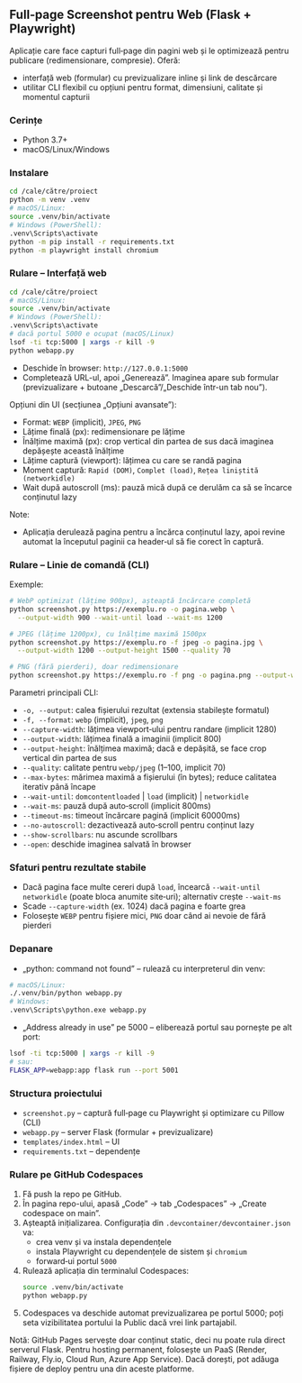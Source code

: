 ## Full‑page Screenshot pentru Web (Flask + Playwright)

Aplicație care face capturi full‑page din pagini web și le optimizează pentru publicare (redimensionare, compresie). Oferă:
- interfață web (formular) cu previzualizare inline și link de descărcare
- utilitar CLI flexibil cu opțiuni pentru format, dimensiuni, calitate și momentul capturii

### Cerințe
- Python 3.7+
- macOS/Linux/Windows

### Instalare
```bash
cd /cale/către/proiect
python -m venv .venv
# macOS/Linux:
source .venv/bin/activate
# Windows (PowerShell):
.venv\Scripts\activate
python -m pip install -r requirements.txt
python -m playwright install chromium
```

### Rulare – Interfață web
```bash
cd /cale/către/proiect
# macOS/Linux:
source .venv/bin/activate
# Windows (PowerShell):
.venv\Scripts\activate
# dacă portul 5000 e ocupat (macOS/Linux)
lsof -ti tcp:5000 | xargs -r kill -9
python webapp.py
```
- Deschide în browser: `http://127.0.0.1:5000`
- Completează URL-ul, apoi „Generează”. Imaginea apare sub formular (previzualizare + butoane „Descarcă”/„Deschide într-un tab nou”).

Opțiuni din UI (secțiunea „Opțiuni avansate”):
- Format: `WEBP` (implicit), `JPEG`, `PNG`
- Lățime finală (px): redimensionare pe lățime
- Înălțime maximă (px): crop vertical din partea de sus dacă imaginea depășește această înălțime
- Lățime captură (viewport): lățimea cu care se randă pagina
- Moment captură: `Rapid (DOM)`, `Complet (load)`, `Rețea liniștită (networkidle)`
- Wait după autoscroll (ms): pauză mică după ce derulăm ca să se încarce conținutul lazy

Note:
- Aplicația derulează pagina pentru a încărca conținutul lazy, apoi revine automat la începutul paginii ca header‑ul să fie corect în captură.

### Rulare – Linie de comandă (CLI)
Exemple:
```bash
# WebP optimizat (lățime 900px), așteaptă încărcare completă
python screenshot.py https://exemplu.ro -o pagina.webp \
  --output-width 900 --wait-until load --wait-ms 1200

# JPEG (lățime 1200px), cu înălțime maximă 1500px
python screenshot.py https://exemplu.ro -f jpeg -o pagina.jpg \
  --output-width 1200 --output-height 1500 --quality 70

# PNG (fără pierderi), doar redimensionare
python screenshot.py https://exemplu.ro -f png -o pagina.png --output-width 1000
```

Parametri principali CLI:
- `-o, --output`: calea fișierului rezultat (extensia stabilește formatul)
- `-f, --format`: `webp` (implicit), `jpeg`, `png`
- `--capture-width`: lățimea viewport‑ului pentru randare (implicit 1280)
- `--output-width`: lățimea finală a imaginii (implicit 800)
- `--output-height`: înălțimea maximă; dacă e depășită, se face crop vertical din partea de sus
- `--quality`: calitate pentru `webp/jpeg` (1–100, implicit 70)
- `--max-bytes`: mărimea maximă a fișierului (în bytes); reduce calitatea iterativ până încape
- `--wait-until`: `domcontentloaded` | `load` (implicit) | `networkidle`
- `--wait-ms`: pauză după auto‑scroll (implicit 800ms)
- `--timeout-ms`: timeout încărcare pagină (implicit 60000ms)
- `--no-autoscroll`: dezactivează auto‑scroll pentru conținut lazy
- `--show-scrollbars`: nu ascunde scrollbars
- `--open`: deschide imaginea salvată în browser

### Sfaturi pentru rezultate stabile
- Dacă pagina face multe cereri după `load`, încearcă `--wait-until networkidle` (poate bloca anumite site‑uri); alternativ crește `--wait-ms`
- Scade `--capture-width` (ex. 1024) dacă pagina e foarte grea
- Folosește `WEBP` pentru fișiere mici, `PNG` doar când ai nevoie de fără pierderi

### Depanare
- „python: command not found” – rulează cu interpreterul din venv:
```bash
# macOS/Linux:
./.venv/bin/python webapp.py
# Windows:
.venv\Scripts\python.exe webapp.py
```
- „Address already in use” pe 5000 – eliberează portul sau pornește pe alt port:
```bash
lsof -ti tcp:5000 | xargs -r kill -9
# sau:
FLASK_APP=webapp:app flask run --port 5001
```

### Structura proiectului
- `screenshot.py` – captură full‑page cu Playwright și optimizare cu Pillow (CLI)
- `webapp.py` – server Flask (formular + previzualizare)
- `templates/index.html` – UI
- `requirements.txt` – dependențe

### Rulare pe GitHub Codespaces
1. Fă push la repo pe GitHub.
2. În pagina repo-ului, apasă „Code” → tab „Codespaces” → „Create codespace on main”.
3. Așteaptă inițializarea. Configurația din `.devcontainer/devcontainer.json` va:
   - crea venv și va instala dependențele
   - instala Playwright cu dependențele de sistem și `chromium`
   - forward‑ui portul `5000`
4. Rulează aplicația din terminalul Codespaces:
   ```bash
   source .venv/bin/activate
   python webapp.py
   ```
5. Codespaces va deschide automat previzualizarea pe portul 5000; poți seta vizibilitatea portului la Public dacă vrei link partajabil.

Notă: GitHub Pages servește doar conținut static, deci nu poate rula direct serverul Flask. Pentru hosting permanent, folosește un PaaS (Render, Railway, Fly.io, Cloud Run, Azure App Service). Dacă dorești, pot adăuga fișiere de deploy pentru una din aceste platforme.

